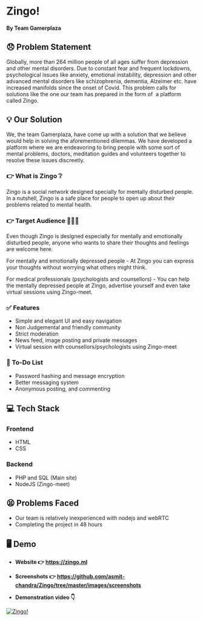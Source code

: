 # Zingo! 
**By Team Gamerplaza**

## 😞 Problem Statement

Globally, more than 264 million people of all ages suffer from depression and other mental disorders. Due to constant fear and frequent lockdowns, psychological issues like anxiety, emotional instability, depression and other advanced mental disorders like schizophrenia, dementia, Alzeimer etc. have increased manifolds since the onset of Covid. This problem calls for solutions like the one our team has prepared in the form of  a platform called Zingo.

## 💡 Our Solution

We, the team Gamerplaza, have come up with a solution that we believe would help in solving the aforementioned dilemmas. We have developed a platform where we are endeavoring to bring people with some sort of mental problems, doctors, meditation guides and volunteers together to resolve these issues discreetly.

### 👉 What is Zingo ❔

Zingo is a social network designed specially for mentally disturbed people. In a nutshell, Zingo is a safe place for people to open up about their problems related to mental health.

### 👉 Target Audience 🧑‍🤝‍🧑

Even though Zingo is designed especially for mentally and emotionally disturbed people, anyone who wants to share their thoughts and feelings are welcome here.

For mentally and emotionally depressed people - At Zingo you can express your thoughts without worrying what others might think.

For medical professionals (psychologists and counsellors) - You can help the mentally depressed people at Zingo, advertise yourself and even take virtual sessions using Zingo-meet.

### ✅ Features

*   Simple and elegant UI and easy navigation
*   Non Judgemental and friendly community
*   Strict moderation
*   News feed, image posting and private messages
*   Virtual session with counsellors/psychologists using Zingo-meet

### 🚧 To-Do List

*   Password hashing and message encryption
*   Better messaging system
*   Anonymous posting, and commenting

## 💻 Tech Stack

### Frontend

*   HTML
*   CSS

### Backend

*   PHP and SQL (Main site)
*   NodeJS (Zingo-meet)

## 😫 Problems Faced

*   Our team is relatively inexperienced with nodejs and webRTC
*   Completing the project in 48 hours

## 🖥️ Demo

- **Website 👉 https://zingo.ml**

- **Screenshots 👉 https://github.com/asmit-chandra/Zingo/tree/master/images/screenshots**

- **Demonstration video 👇**

[![Zingo!](https://img.youtube.com/vi/F0PDgjEHFxk/0.jpg)](https://www.youtube.com/watch?v=F0PDgjEHFxk&ab "Zingo!")
